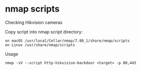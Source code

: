 # nmap scripts

Checking Hikvision cameras 

Copy script into nmap script directory:

```
on macOS /usr/local/Cellar/nmap/7.80_1/share/nmap/scripts
on Linux /usr/share/nmap/scripts
```



Usage

```
nmap -sV --script http-hikvision-backdoor <target> -p 80,443
```
